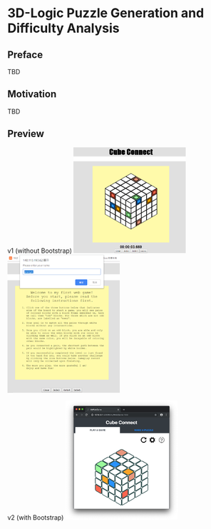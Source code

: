 # 3D-Logic Puzzle Generation and Difficulty Analysis
## Preface
TBD
## Motivation
TBD
## Preview
v1 (without Bootstrap)
<img src="pic_2.png" style="margin: 10 auto;" width="50%"/>
<img src="pic_1.png" style="margin: 10 auto;" width="50%"/> 

v2 (with Bootstrap)
<img src="pic_3.png" style="margin: 10 auto;" width="50%"/>
